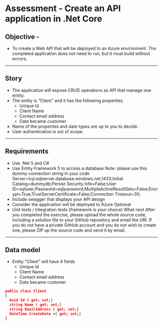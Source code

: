 # Assessment - Create an API application in .Net Core

## Objective - 
- To create a Web API that will be deployed to an Azure environment. The completed application does not need to run, but it must build without errrors.

---

## Story
- The application will expose CRUD operations as API that manage one entity.
- The entity is “Client” and it has the following properties.
  - Unique Id
  - Client Name
  - Contact email address
  - Date became customer
- Name of the properties and date types are up to you to decide.
- User authentication is out of scope.

---

## Requirements
- Use .Net 5 and C#
- Use Entity Framework 5 to access a database Note: please use this dummy connection string in your code Server=tcp:sqlserver.database.windows.net,1433;Initial Catalog=dummydb;Persist Security Info=False;User ID=sqluser;Password=sqlpassword;MultipleActiveResultSets=False;Encrypt=True;TrustServerCertificate=False;Connection Timeout=30;
- Include swagger that displays your API design
- Consider the application will be deployed to Azure
Optional
- Unit tests / Integration tests (framework is your choice)
What next
After you completed the exercise, please upload the whole source code, including a solution file to your GitHub repository and email the URI. If you do not have a private GitHub account and you do not wish to create one, please ZIP up the source code and send it by email.

---

## Data model
- Entity "Client" will have 4 fields
  - Unique Id
  - Client Name
  - Contact email address
  - Date became customer
 
```json
public class Client
{
  Guid Id { get; set;}
  string Name { get; set;}
  string EmailAddress { get; set;}
  DateTime CreateDate ={ get; set;}
}
```

